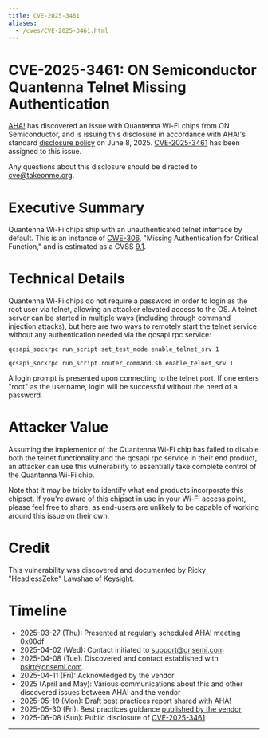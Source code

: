 ```yaml
---
title: CVE-2025-3461
aliases:
  - /cves/CVE-2025-3461.html
---
```


# CVE-2025-3461: ON Semiconductor Quantenna Telnet Missing Authentication

[AHA!] has discovered an issue with Quantenna Wi-Fi chips from ON Semiconductor, and is issuing this disclosure in accordance with AHA!'s standard [disclosure policy] on June 8, 2025. [CVE-2025-3461] has been assigned to this issue.

Any questions about this disclosure should be directed to cve@takeonme.org.

# Executive Summary

Quantenna Wi-Fi chips ship with an unauthenticated telnet interface by default. This is an instance of [CWE-306](https://cwe.mitre.org/data/definitions/306.html), "Missing Authentication for Critical Function," and is estimated as a CVSS [9.1](https://www.first.org/cvss/calculator/3-1#CVSS:3.1/AV:N/AC:L/PR:N/UI:N/S:U/C:H/I:H/A:N).

# Technical Details

Quantenna Wi-Fi chips do not require a password in order to login as the root user via telnet, allowing an attacker elevated access to the OS. A telnet server can be started in multiple ways (including through command injection attacks), but here are two ways to remotely start the telnet service without any authentication needed via the qcsapi rpc service:

`qcsapi_sockrpc run_script set_test_mode enable_telnet_srv 1`

`qcsapi_sockrpc run_script router_command.sh enable_telnet_srv 1`

A login prompt is presented upon connecting to the telnet port. If one enters "root" as the username, login will be successful without the need of a password.

# Attacker Value

Assuming the implementor of the Quantenna Wi-Fi chip has failed to disable both the telnet functionality and the qcsapi rpc service in their end product, an attacker can use this vulnerability to essentially take complete control of the Quantenna Wi-Fi chip.

Note that it may be tricky to identify what end products incorporate this chipset. If you're aware of this chipset in use in your Wi-Fi access point, please feel free to share, as end-users are unlikely to be capable of working around this issue on their own.

# Credit

This vulnerability was discovered and documented by Ricky "HeadlessZeke" Lawshae of Keysight.

# Timeline

* 2025-03-27 (Thu): Presented at regularly scheduled AHA! meeting 0x00df
* 2025-04-02 (Wed): Contact initiated to support@onsemi.com
* 2025-04-08 (Tue): Discovered and contact established with psirt@onsemi.com.
* 2025-04-11 (Fri): Acknowledged by the vendor
* 2025 (April and May): Various communications about this and other discovered issues between AHA! and the vendor
* 2025-05-19 (Mon): Draft best practices report shared with AHA!
* 2025-05-30 (Fri): Best practices guidance [published by the vendor](https://community.onsemi.com/s/article/QCS-Quantenna-Wi-Fi-product-support-and-security-best-practices)
* 2025-06-08 (Sun): Public disclosure of [CVE-2025-3461]

----

[AHA!]: https://takeonme.org
[disclosure policy]: https://takeonme.org/cve.html
[CVE-2025-3461]: https://www.cve.org/CVERecord?id=CVE-2025-3461
